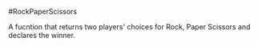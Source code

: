 #RockPaperScissors

A fucntion that returns two players' choices for Rock, Paper Scissors and declares the winner. 